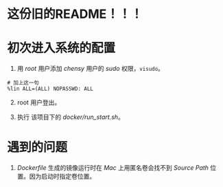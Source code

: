 # 这份旧的**README**！！！

# 初次进入系统的配置

1. 用 _root_ 用户添加 _chensy_ 用户的 _sudo_ 权限，`visudo`。

```shell
# 加上这一句
%lin ALL=(ALL) NOPASSWD: ALL
```

2. root 用户登出。

3. 执行 该项目下的 _docker/run_start.sh_。

# 遇到的问题

1. _Dockerfile_ 生成的镜像运行时在 _Mac_ 上用匿名卷会找不到 _Source Path_ 位置。因为启动时指定卷位置。
